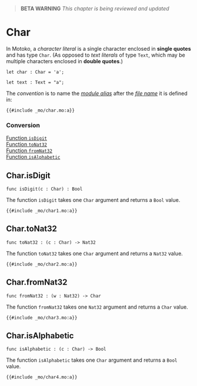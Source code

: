 > **BETA WARNING** _This chapter is being reviewed and updated_

# Char

In Motoko, a _character literal_ is a single character enclosed in **single quotes** and has type `Char`. (As opposed to _text literals_ of type `Text`, which may be multiple characters enclosed in **double quotes**.)

```motoko, run
let char : Char = 'a';

let text : Text = "a";
```

The _convention_ is to name the [_module alias_](/common-programming-concepts/modules.html#type-imports-and-renaming) after the [_file name_](/common-programming-concepts/modules.html#imports) it is defined in:

```motoko
{{#include _mo/char.mo:a}}
```

### Conversion

[Function `isDigit`](#charisdigit)  
[Function `toNat32`](#chartonat32)  
[Function `fromNat32`](#charfromnat32)  
[Function `isAlphabetic`](#charisalphabetic)

## Char.isDigit

```motoko
func isDigit(c : Char) : Bool
```

The function `isDigit` takes one `Char` argument and returns a `Bool` value.

```motoko, run
{{#include _mo/char1.mo:a}}
```

## Char.toNat32

```motoko
func toNat32 : (c : Char) -> Nat32
```

The function `toNat32` takes one `Char` argument and returns a `Nat32` value.

```motoko, run
{{#include _mo/char2.mo:a}}
```

## Char.fromNat32

```motoko
func fromNat32 : (w : Nat32) -> Char
```

The function `fromNat32` takes one `Nat32` argument and returns a `Char` value.

```motoko, run
{{#include _mo/char3.mo:a}}
```

## Char.isAlphabetic

```motoko
func isAlphabetic : (c : Char) -> Bool
```

The function `isAlphabetic` takes one `Char` argument and returns a `Bool` value.

```motoko, run
{{#include _mo/char4.mo:a}}
```
